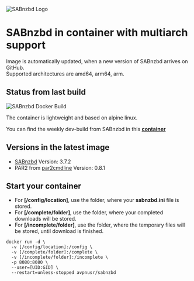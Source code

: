 ![SABnzbd Logo](https://www.usenet.com/wp-content/uploads/2017/05/Screenshot_2-1.png)

**SABnzbd in container with multiarch support**
===

Image is automatically updated, when a new version of SABnzbd arrives on GitHub.   
Supported architectures are amd64, arm64, arm.

Status from last build
-----
![SABnzbd Docker Build](https://github.com/avpnusr/sabnzbd/workflows/SABnzbd%20Docker%20Build/badge.svg)

The container is lightweight and based on alpine linux.

You can find the weekly dev-build from SABnzbd in this **[container](https://hub.docker.com/r/avpnusr/sabnzbd-dev)**

Versions in the latest image
-----
- [SABnzbd](https://github.com/sabnzbd/sabnzbd "SABnzbd Project Homepage") Version: 3.7.2
- PAR2 from [par2cmdline](https://github.com/Parchive/par2cmdline) Version: 0.8.1

Start your container
-----
- For **[/config/location]**, use the folder, where your **sabnzbd.ini** file is stored.
- For **[/complete/folder]**, use the folder, where your completed downloads will be stored.
- For **[/incomplete/folder]**, use the folder, where the temporary files will be stored, until download is finished.

````
docker run -d \
  -v [/config/location]:/config \
  -v [/complete/folder]:/complete \
  -v [/incomplete/folder]:/incomplete \
  -p 8080:8080 \
  --user=[UID:GID] \
  --restart=unless-stopped avpnusr/sabnzbd
